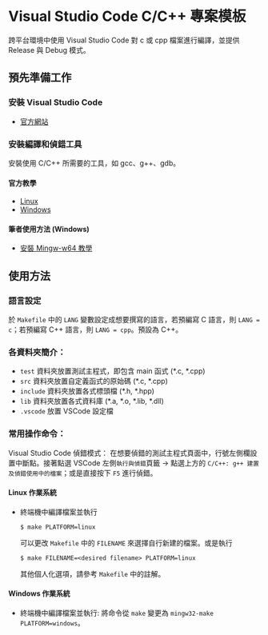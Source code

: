 # Visual Studio Code C/C++ 專案模板
跨平台環境中使用 Visual Studio Code 對 c 或 cpp 檔案進行編譯，並提供 Release 與 Debug 模式。

## 預先準備工作
### 安裝 Visual Studio Code
- [官方網站](https://code.visualstudio.com/)

### 安裝編譯和偵錯工具
安裝使用 C/C++ 所需要的工具，如 gcc、g++、gdb。
#### 官方教學
- [Linux](https://code.visualstudio.com/docs/cpp/config-linux)
- [Windows](https://code.visualstudio.com/docs/cpp/config-mingw)
#### 筆者使用方法 (Windows)
- [安裝 Mingw-w64 教學](https://hackmd.io/lP1-gxvySE272znXo7LOhg?view)

## 使用方法
### 語言設定
於 `Makefile` 中的 `LANG` 變數設定成想要撰寫的語言，若預編寫 C 語言，則 `LANG = c`；若預編寫 C++ 語言，則 `LANG = cpp`。預設為 C++。

### 各資料夾簡介：
- `test` 資料夾放置測試主程式，即包含 main 函式 (*.c, *.cpp)
- `src` 資料夾放置自定義函式的原始碼 (*.c, *.cpp)
- `include` 資料夾放置各式標頭檔 (*.h, *.hpp)
- `lib` 資料夾放置各式資料庫 (*.a, *.o, *.lib, *.dll)
- `.vscode` 放置 VSCode 設定檔

### 常用操作命令：
Visual Studio Code 偵錯模式：
在想要偵錯的測試主程式頁面中，行號左側欄設置中斷點。接著點選 VSCode 左側`執行與偵錯`頁籤 -> 點選上方的 `C/C++: g++ 建置及偵錯使用中的檔案`；或是直接按下 `F5` 進行偵錯。

#### Linux 作業系統
- 終端機中編譯檔案並執行
    ```shell
    $ make PLATFORM=linux
    ```
    可以更改 `Makefile` 中的 `FILENAME` 來選擇自行新建的檔案。或是執行
    ```shell
    $ make FILENAME=<desired filename> PLATFORM=linux
    ```
    其他個人化選項，請參考 `Makefile` 中的註解。
#### Windows 作業系統
- 終端機中編譯檔案並執行: 將命令從 `make` 變更為 `mingw32-make PLATFORM=windows`。



